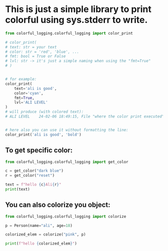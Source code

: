# This is just a simple library to print colorful using sys.stderr to write.

```python
from colorful_logging.colorful_logging import color_print

# color_print(
# text: str = your text
# color: str = 'red', 'blue', ...
# fmt: bool = True or False
# lvl: str -> it's just a simple naming when using the "fmt=True"
# )


# for example:
color_print(
    text='ali is good',
    color='cyan',
    fmt=True,
    lvl='ALI LEVEL'
)
# will produce (with colored text): 
# ALI LEVEL    24-02-06 18:49:15, File "where the color print executed", Line 1, in "the module", msg: ali is good


# here also you can use it without formatting the line: 
color_print('ali is good', 'bold')
```

## To get specific color:

```python
from colorful_logging.colorful_logging import get_color

c = get_color("dark blue")
r = get_color("reset")

text = f"hello {c}Ali{r}"
print(text)
```

## You can also colorize you object:

```python
from colorful_logging.colorful_logging import colorize

p = Person(name="ali", age=18)

colorized_elem = colorize("pink", p)

print(f"hello {colorized_elem}")
```
